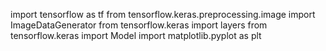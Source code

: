 import tensorflow as tf 
from tensorflow.keras.preprocessing.image import ImageDataGenerator 
from tensorflow.keras import layers 
from tensorflow.keras import Model 
import matplotlib.pyplot as plt
